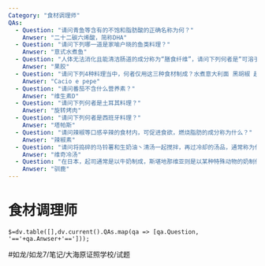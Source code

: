 ```yaml
---
Category: "食材调理师"
QAs:
  - Question: "请问青鱼等含有的不饱和脂肪酸的正确名称为何？"
    Anwser: "二十二碳六烯酸，简称DHA"
  - Question: "请问下列哪一道是家喻户晓的鱼类料理？"
    Anwser: "意式水煮鱼"
  - Question: "人体无法消化且能清洁肠道的成分称为“膳食纤维”，请问下列何者是“可溶于水”的水溶性膳食纤维？"
    Anwser: "果胶"
  - Question: "请问下列4种料理当中，何者仅用这三种食材制成？水煮意大利面 黑胡椒 起司"
    Anwser: "Cacio e pepe"
  - Question: "请问番茄不含什么营养素？"
    Anwser: "维生素D"
  - Question: "请问下列何者是土耳其料理？"
    Anwser: "旋转烤肉"
  - Question: "请问下列何者是西班牙料理？"
    Anwser: "塔帕斯"
  - Question: "请问辣椒等口感辛辣的食材内，可促进食欲，燃烧脂肪的成分称为什么？"
    Anwser: "辣椒素"
  - Question: "请问将捣碎的马铃薯和生奶油丶清汤一起搅拌，再过冷却的汤品，通常称为什么？"
    Anwser: "维奇冷汤"
  - Question: "在日本，起司通常是以牛奶制成，斯堪地那维亚则是以某种特殊动物的奶制作起司而闻名，请问是什么动物？"
    Anwser: "驯鹿"
---
```

# 食材调理师
`$=dv.table([],dv.current().QAs.map(qa => [qa.Question, '=='+qa.Anwser+'==']));`

#如龙/如龙7/笔记/大海原证照学校/试题